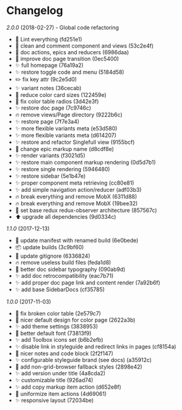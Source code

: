 # Changelog

*2.0.0* (2018-02-27) - Global code refactoring
  - 🚨 Lint everything (fd251e1) 
  - 📝 clean and comment component and views (53c2e4f) 
  - 📝 doc actions, epics and reducers (6986daa) 
  - 🎨 improve doc page transition (0ec5400) 
  - ✨ full homepage (76a19a2) 
  - ✨ restore toggle code and menu (5184d58) 
  - ✏️ fix key attr (9c2e5d0) 
  - ✨ variant notes (36cecab) 
  - 💄 reduce color card sizes (122459e) 
  - 💄 fix color table radios (3d42e3f) 
  - ✨ restore doc page (7c9746c) 
  - 🔥 remove views/Page directory (9222b6c) 
  - ✨ restore page (7f7e3a4) 
  - ✨ more flexible variants meta (e53d580) 
  - ✨ more flexible variants meta (d614207) 
  - ✨ restore and refactor Singlefull view (9155bcf) 
  - 🔨 change epic markup name (d8cdf8e) 
  - ✨ render variants (f3021d5) 
  - ✨ restore main component markup rendering (0d5d7b1) 
  - ✨ restore single rendering (5946480) 
  - ✨ restore sidebar (5e1b47e) 
  - ✨ proper component meta retrieving (cc80e81) 
  - ✨ add simple navigation action/reducer (adf03b3) 
  - 🔥 break everything and remove MobX (6311d88) 
  - 🔥 break everything and remove MobX (19bee32) 
  - 🔨 set base redux redux-observer architecture (857567c) 
  - ⬆️ upgrade all dependencies (9d0334c)

*1.1.0* (2017-12-13)
  - 🔧 update manifest with renamed build (6e0bede) 
  - 📦 update builds (3c9bf60) 
  - 🔧 update gitignore (6336824) 
  - 🔥 remove useless build files (feda1d8) 
  - 💄 better doc sidebar typography (090ab9d) 
  - ✨ add doc retrocompatibility (eac7b71) 
  - ✨ add proper doc page link and content render (7a92b6f) 
  - ✨ add base SidebarDocs (cf35785)

*1.0.0* (2017-11-03)
  - 🐛 fix broken color table (2e579c7)
  - 💄 nicer default design for color page (2622a3b)
  - ✨ add theme settings (3838953)
  - 💄 better default font (73813f9)
  - ✨ add Toolbox icons set (b6b2efb)
  - ✨ disable link in styleguide and redirect links in pages (cf8154a)
  - 💄 nicer notes and code block (2f2f147)
  - ✨ configurable styleguide brand (see docs) (a35912c)
  - 💄 add non-grid-browser fallback styles (2898e42)
  - ✨ add version under title (4a8cda2)
  - ✨ customizable title (926ad74)
  - ✨ add copy markup item action (d652e8f)
  - 💄 uniformize item actions (4d69061)
  - ✨ responsive layout (72034be)
